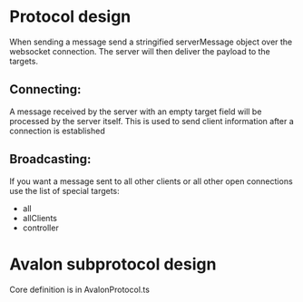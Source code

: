 # Protocol design

When sending a message send a stringified serverMessage object over the websocket connection. The server will then deliver the payload to the targets.

## Connecting:
A message received by the server with an empty target field will be processed by the server itself. This is used to send client information after a connection is established

## Broadcasting:
If you want a message sent to all other clients or all other open connections use the list of special targets:
* all
* allClients
* controller

# Avalon subprotocol design

Core definition is in AvalonProtocol.ts
